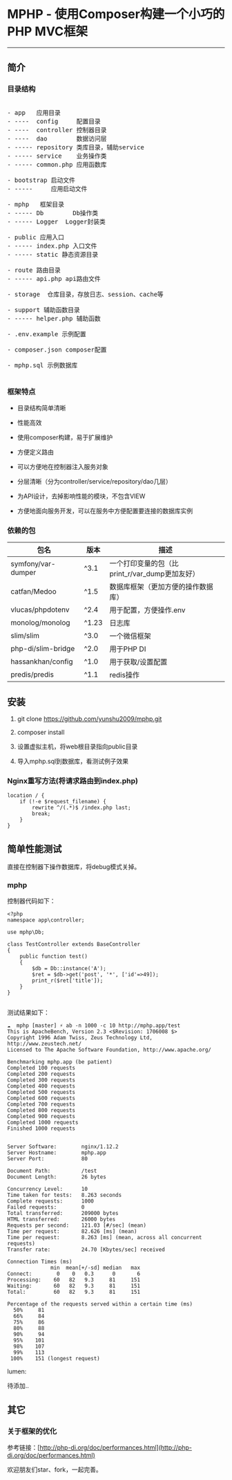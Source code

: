 # MPHP - 使用Composer构建一个小巧的PHP MVC框架

---

## 简介

### 目录结构

<pre>

- app   应用目录
- ----  config     配置目录
- ----  controller 控制器目录
- ----  dao        数据访问层
- ----- repository 类库目录，辅助service
- ----- service    业务操作类
- ----- common.php 应用函数库

- bootstrap 启动文件
- -----     应用启动文件

- mphp   框架目录
- ----- Db        Db操作类
- ----- Logger  Logger封装类

- public 应用入口
- ----- index.php 入口文件
- ----- static 静态资源目录

- route 路由目录
- ----- api.php api路由文件

- storage  仓库目录，存放日志、session、cache等

- support 辅助函数目录
- ----- helper.php 辅助函数

- .env.example 示例配置

- composer.json composer配置

- mphp.sql 示例数据库

</pre>


### 框架特点

- 目录结构简单清晰

- 性能高效

- 使用composer构建，易于扩展维护

- 方便定义路由

- 可以方便地在控制器注入服务对象

- 分层清晰（分为controller/service/repository/dao几层）

- 为API设计，去掉影响性能的模块，不包含VIEW

- 方便地面向服务开发，可以在服务中方便配置要连接的数据库实例

### 依赖的包


| 包名 | 版本 | 描述| 
| ----| -----| ----|
| symfony/var-dumper | ^3.1 |一个打印变量的包（比print_r/var_dump更加友好）|
| catfan/Medoo | ^1.5 | 数据库框架（更加方便的操作数据库） |
| vlucas/phpdotenv| ^2.4 | 用于配置，方便操作.env | 
| monolog/monolog | ^1.23 | 日志库 |
| slim/slim | ^3.0| 一个微信框架 |
| php-di/slim-bridge | ^2.0 | 用于PHP DI |
| hassankhan/config | ^1.0 | 用于获取/设置配置 |
| predis/predis | ^1.1 | redis操作 |


## 安装

1. git clone https://github.com/yunshu2009/mphp.git

2. composer install

3. 设置虚拟主机，将web根目录指向public目录

4. 导入mphp.sql到数据库，看测试例子效果

### Nginx重写方法(将请求路由到index.php)
```
location / {
    if (!-e $request_filename) {
        rewrite ^/(.*)$ /index.php last;
        break;
    }
}
```

## 简单性能测试

直接在控制器下操作数据库，将debug模式关掉。


### mphp

控制器代码如下：

```
<?php
namespace app\controller;

use mphp\Db;

class TestController extends BaseController
{
    public function test()
    {
        $db = Db::instance('A');
        $ret = $db->get('post', '*', ['id'=>49]);
        print_r($ret['title']);
    }
}
    
 ```

测试结果如下：

```
☁  mphp [master] ⚡ ab -n 1000 -c 10 http://mphp.app/test
This is ApacheBench, Version 2.3 <$Revision: 1706008 $>
Copyright 1996 Adam Twiss, Zeus Technology Ltd, http://www.zeustech.net/
Licensed to The Apache Software Foundation, http://www.apache.org/

Benchmarking mphp.app (be patient)
Completed 100 requests
Completed 200 requests
Completed 300 requests
Completed 400 requests
Completed 500 requests
Completed 600 requests
Completed 700 requests
Completed 800 requests
Completed 900 requests
Completed 1000 requests
Finished 1000 requests


Server Software:        nginx/1.12.2
Server Hostname:        mphp.app
Server Port:            80

Document Path:          /test
Document Length:        26 bytes

Concurrency Level:      10
Time taken for tests:   8.263 seconds
Complete requests:      1000
Failed requests:        0
Total transferred:      209000 bytes
HTML transferred:       26000 bytes
Requests per second:    121.03 [#/sec] (mean)
Time per request:       82.626 [ms] (mean)
Time per request:       8.263 [ms] (mean, across all concurrent requests)
Transfer rate:          24.70 [Kbytes/sec] received

Connection Times (ms)
              min  mean[+/-sd] median   max
Connect:        0    0   0.3      0       6
Processing:    60   82   9.3     81     151
Waiting:       60   82   9.3     81     151
Total:         60   82   9.3     81     151

Percentage of the requests served within a certain time (ms)
  50%     81
  66%     84
  75%     86
  80%     88
  90%     94
  95%    101
  98%    107
  99%    113
 100%    151 (longest request)

```

lumen:

待添加..


## 其它

### 关于框架的优化

参考链接：[http://php-di.org/doc/performances.html](http://php-di.org/doc/performances.html)

欢迎朋友们star、fork，一起完善。
